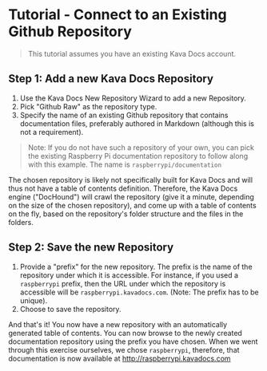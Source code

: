 # Tutorial - Connect to an Existing Github Repository

> This tutorial assumes you have an existing Kava Docs account.

## Step 1: Add a new Kava Docs Repository

1. Use the Kava Docs New Repository Wizard to add a new Repository.
2. Pick "Github Raw" as the repository type.
3. Specify the name of an existing Github repository that contains documentation files, preferably authored in Markdown (although this is not a requirement). 

> Note: If you do not have such a repository of your own, you can pick the existing Raspberry Pi documentation repository to follow along with this example. The name is ```raspberrypi/documentation```

The chosen repository is likely not specifically built for Kava Docs and will thus not have a table of contents definition. Therefore, the Kava Docs engine ("DocHound") will crawl the repository (give it a minute, depending on the size of the chosen repository), and come up with a table of contents on the fly, based on the repository's folder structure and the files in the folders.

## Step 2: Save the new Repository

1. Provide a "prefix" for the new repository. The prefix is the name of the repository under which it is accessible. For instance, if you used a ```raspberrypi``` prefix, then the URL under which the repository is accessible will be ```raspberrypi.kavadocs.com```. (Note: The prefix has to be unique).
2. Choose to save the repository.

And that's it! You now have a new repository with an automatically generated table of contents. You can now browse to the newly created documentation repository using the prefix you have chosen. When we went through this exercise ourselves, we chose ```raspberrypi```, therefore, that documentation is now available at http://raspberrypi.kavadocs.com
